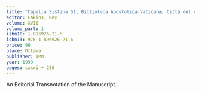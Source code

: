 ```yaml
---
title: "Capella Sistina 51, Biblioteca Apostolica Vaticana, Città del Vaticano: Liber Missarum (1)"
editor: Eakins, Rex
volume: XVII
volume_part: 1
isbn10: 1-896926-21-5
isbn13: 978-1-896926-21-6
price: 96
place: Ottawa
publisher: IMM
year: 1999
pages: cxxxi + 256
---
```

An Editorial Transnotation of the Manuscript.
